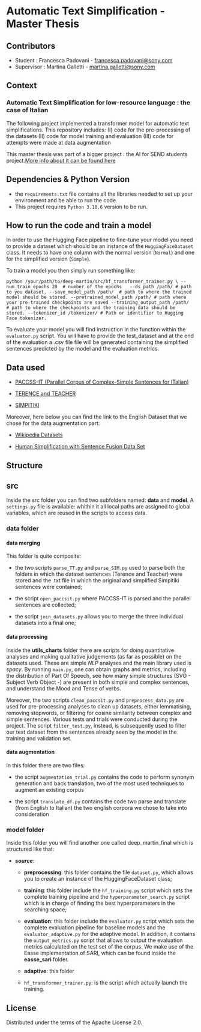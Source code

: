 # Automatic Text Simplification - Master Thesis 

## Contributors

- Student : Francesca Padovani - francesca.padovani@sony.com
- Supervisor : Martina Galletti - martina.galletti@sony.com

## Context

### Automatic Text Simplification for low-resource language : the case of Italian

The following project implemented a transformer model for automatic text simplifications. 
This repository includes:
(I) code for the pre-processing of the datasets 
(II) code for model training and evaluation 
(III) code for attempts were made at data augmentation

This master thesis was part of a bigger project : the AI for SEND students project.[More info about it can be found here](https://csl.sony.fr/project/ai-for-send-students/)

## Dependencies & Python Version 

- the `requirements.txt` file contains all the libraries needed to set up your environment and be able to run the code. 
- This project requires `Python 3.10.6` version to be run.

## How to run the code and train a model

In order to use the Hugging Face pipeline to fine-tune your model you need to provide a dataset which should be an instance of the `HuggingFaceDataset` class. It needs to have one column with the normal version (`Normal`) and one for the simplified version (`Simple`). 

To train a model you then simply run something like:

`python /your/path/to/deep-martin/src/hf_transformer_trainer.py \
--num_train_epochs 20  # number of the epochs  
--ds_path /path/ # path to you dataset.
--save_model_path /path/  # path to where the trained model should be stored.
--pretrained_model_path /path/ # path where your pre-trained checkpoints are saved
--training_output_path /path/  # path to where the checkpoints and the training data should be stored.
--tokenizer_id /tokenizer/ # Path or identifier to Hugging Face tokenizer.`

To evaluate your model you will find instruction in the function within the `evaluator.py` script. You will have to provide the test_dataset and at the end of the evaluation a .csv file file will be generated containing the simplified sentences predicted by the model and the evaluation metrics.

## Data used

- [PACCSS-IT (Parallel Corpus of Complex-Simple Sentences for ITalian)](http://www.italianlp.it/resources/paccss-it-parallel-corpus-of-complex-simple-sentences-for-italian/)

- [TERENCE and TEACHER](http://www.italianlp.it/resources/terence-and-teacher/)

- [SIMPITIKI](https://github.com/dhfbk/simpitiki)

Moreover, here below you can find the link to the English Dataset that we chose for the data augmentation part:

- [Wikipedia Datasets](https://cs.pomona.edu/~dkauchak/simplification/)

- [Human Simplification with Sentence Fusion Data Set](https://cs.pomona.edu/~dkauchak/simplification/)

## Structure

## **src** 
Inside the src folder you can find two subfolders named: **data** and **model**.  A `settings.py` file is available: whithin it all local paths are assigned to global variables, which are reused in the scripts to access data.

### **data** folder

#### data merging
This folder is quite composite:

- the two scripts `parse_TT.py` and `parse_SIM.py` used to parse both the folders in which the dataset sentences (Terence and Teacher) were stored and the .txt file in which the original and simplified Simpitiki sentences were contained;

- the script `open_paccsit.py` where PACCSS-IT is parsed and the parallel sentences are collected;

- the script `join_datasets.py` allows you to merge the three individual datasets into a final one;

#### data processing 
Inside the **utils_charts** folder there are scripts for doing quantitative analyses and making qualitative judgements (as far as possible) on the datasets used. These are simple *NLP* analyses and the main library used is *spacy*. By running `main.py`, one can obtain graphs and metrics, including the distribution of Part Of Speech, see how many simple structures (SVO - Subject Verb Object -) are present in both simple and complex sentences, and understand the Mood and Tense of verbs.

Moreover, the two scripts `clean_paccsit.py` and `preprocess_data.py` are used for pre-processing analyses to clean up datasets, either lemmatising, removing stopwords, or filtering for cosine similarity between complex and simple sentences. Various tests and trials were conducted during the project.
The script `filter_test.py`, instead, is subsequently used to filter our test dataset from the sentences already seen by the model in the training and validation set.


#### data augmentation
In this folder there are two files:

- the script `augmentation_trial.py` contains the code to perform synonym generation and back translation, two of the most used techniques to augment an existing corpus

- the script `translate_df.py` contains the code two parse and translate (from English to Italian) the two english corpora we chose to take into consideration

### **model** folder
Inside this folder you will find another one called deep_martin_final which is structured like that:

- ***source***:

  - **preprocessing**: this folder contains the file `dataset.py`, which allows you to create an instance of the HuggingFaceDataset class;
  
  - **training**: this folder include the `hf_training.py` script which sets the complete training pipeline and the `hyperparameter_search.py` script which is in charge of finding the best hyperparameters in the searching space;
  
  - **evaluation**: this folder include the `evaluator.py` script which sets the complete evaluation pipeline for baseline models and the `evaluator_adaptive.py` for the adaptive model. In addition, it contains the `output_metrics.py` script that allows to output the evaluation metrics calculated on the test set of the corpus. We make use of the Easse implementation of SARI, which can be found inside the **easse_sari** folder.
  
  - **adaptive**: this folder 
  
  - `hf_transformer_trainer.py`: is the script which actually launch the training.

## License

Distributed under the terms of the Apache License 2.0.

